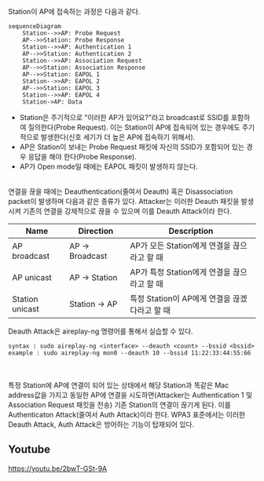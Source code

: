 Station이 AP에 접속하는 과정은 다음과 같다.

```mermaid
sequenceDiagram
    Station-->>AP: Probe Request
    AP-->>Station: Probe Response
    Station-->>AP: Authentication 1
    AP-->>Station: Authentication 2
    Station-->>AP: Association Request
    AP-->>Station: Association Response
    AP-->>Station: EAPOL 1
    Station-->>AP: EAPOL 2
    AP-->>Station: EAPOL 3
    Station-->>AP: EAPOL 4
    Station->AP: Data
```
* Station은 주기적으로 "이러한 AP가 있어요?"라고 broadcast로 SSID를 포함하여 질의한다(Probe Request). 이는 Station이 AP에 접속되어 있는 경우에도 주기적으로 발생한다(신호 세기가 더 높은 AP에 접속하기 위해서).
* AP은 Station이 보내는 Probe Request 패킷에 자신의 SSID가 포함되어 있는 경우 응답을 해야 한다(Probe Response).
* AP가 Open mode일 때에는 EAPOL 패킷이 발생하지 않는다.

<br>
연결을 끊을 때에는 Deauthentication(줄여서 Deauth) 혹은 Disassociation packet이 발생하며 다음과 같은 종류가 있다. Attacker는 이러한 Deauth 패킷을 발생시켜 기존의 연결을 강제적으로 끊을 수 있으며 이를 Deauth Attack이라 한다.

|Name|Direction|Description|
|-|-|-|
|AP broadcast|AP -> Broadcast|AP가 모든 Station에게 연결을 끊으라고 할 때|
|AP unicast|AP -> Station|AP가 특정 Station에게 연결을 끊으라고 할 때|
|Station unicast|Station -> AP|특정 Station이 AP에게 연결을 끊겠다라고 할 때|

Deauth Attack은 aireplay-ng 명령어를 통해서 실습할 수 있다.
```
syntax : sudo aireplay-ng <interface> --deauth <count> --bssid <bssid>
example : sudo aireplay-ng mon0 --deauth 10 --bssid 11:22:33:44:55:66
```

<br><br>
특정 Station에 AP에 연결이 되어 있는 상태에서 해당 Station과 똑같은 Mac address값을 가지고 동일한 AP에 연결을 시도하면(Attacker는 Authentication 1 및 Association Request 패킷을 전송) 기존 Station의 연결이 끊기게 된다. 이를 Authenticaton Attack(줄여서 Auth Attack)이라 한다. WPA3 표준에서는 이러한 Deauth Attack, Auth Attack은 방어하는 기능이 탑재되어 있다.

## Youtube
https://youtu.be/2bwT-GSt-9A